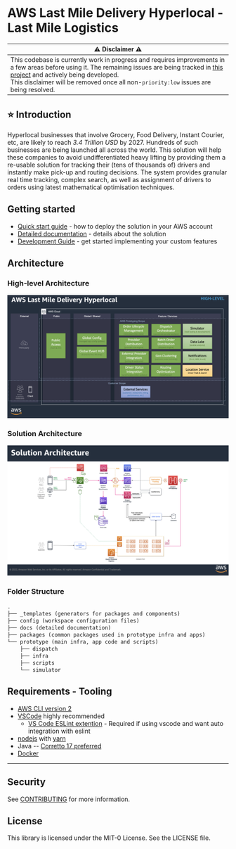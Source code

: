 # AWS Last Mile Delivery Hyperlocal - Last Mile Logistics

| :warning: Disclaimer :warning: |
|------------|
| This codebase is currently work in progress and requires improvements in a few areas before using it. The remaining issues are being tracked in [this project](https://github.com/aws-samples/aws-last-mile-delivery-hyperlocal/projects/1) and actively being developed. <br /> This disclaimer will be removed once all non-`priority:low` issues are being resolved. |



## :star: Introduction

Hyperlocal businesses that involve Grocery, Food Delivery, Instant Courier, etc, are likely to reach _3.4 Trillion USD_ by 2027. Hundreds of such businesses are being launched all across the world. This solution will help these companies to avoid undifferentiated heavy lifting by providing them a re-usable solution for tracking their (tens of thousands of) drivers and instantly make pick-up and routing decisions. The system provides granular real time tracking, complex search, as well as assignment of drivers to orders using latest mathematical optimisation techniques.


## Getting started

* [Quick start guide](./docs/quick-start.md) - how to deploy the solution in your AWS account
* [Detailed documentation](./docs/README.md) - details about the solution
* [Development Guide](docs/development/README.md) - get started implementing your custom features

## Architecture
### High-level Architecture

![High-level Architecture](./docs/architecture/high-level-architecture.png)

### Solution Architecture

![Solution Architecture](./docs/architecture/solution-architecture.png)

### Folder Structure
```
.
├── _templates (generators for packages and components)
├── config (workspace configuration files)
├── docs (detailed documentation)
├── packages (common packages used in prototype infra and apps)
└── prototype (main infra, app code and scripts)
    ├── dispatch
    ├── infra
    ├── scripts
    └── simulator
```

## Requirements - Tooling

* [AWS CLI version 2](https://docs.aws.amazon.com/cli/latest/userguide/install-cliv2.html)
* [VSCode](https://code.visualstudio.com) highly recommended
  * [VS Code ESLint extention](https://marketplace.visualstudio.com/items?itemName=dbaeumer.vscode-eslint) - Required if using vscode and want auto integration with eslint
* [nodejs](https://nodejs.org) with [yarn](https://yarnpkg.com)
* Java -- [Corretto 17 preferred](https://aws.amazon.com/corretto)
* [Docker](https://www.docker.com)

---

## Security

See [CONTRIBUTING](CONTRIBUTING.md#security-issue-notifications) for more information.

## License

This library is licensed under the MIT-0 License. See the LICENSE file.
